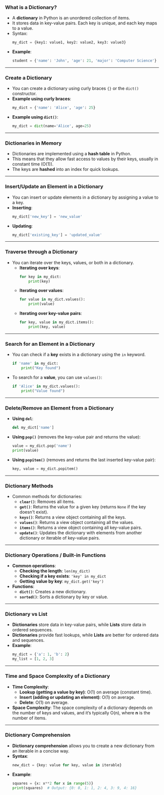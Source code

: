 

### What is a Dictionary?
- A **dictionary** in Python is an unordered collection of items.
- It stores data in key-value pairs. Each key is unique, and each key maps to a value.
- Syntax: 
  ```python
  my_dict = {key1: value1, key2: value2, key3: value3}
  ```
- **Example**:
  ```python
  student = {'name': 'John', 'age': 21, 'major': 'Computer Science'}
  ```

---

### Create a Dictionary
- You can create a dictionary using curly braces `{}` or the `dict()` constructor.
- **Example using curly braces**:
  ```python
  my_dict = {'name': 'Alice', 'age': 25}
  ```
- **Example using `dict()`**:
  ```python
  my_dict = dict(name='Alice', age=25)
  ```

---

### Dictionaries in Memory
- Dictionaries are implemented using a **hash table** in Python.
- This means that they allow fast access to values by their keys, usually in constant time \(O(1)\).
- The keys are **hashed** into an index for quick lookups.

---

### Insert/Update an Element in a Dictionary
- You can insert or update elements in a dictionary by assigning a value to a key.
- **Inserting**:
  ```python
  my_dict['new_key'] = 'new_value'
  ```
- **Updating**:
  ```python
  my_dict['existing_key'] = 'updated_value'
  ```

---

### Traverse through a Dictionary
- You can iterate over the keys, values, or both in a dictionary.
  - **Iterating over keys**:
    ```python
    for key in my_dict:
        print(key)
    ```
  - **Iterating over values**:
    ```python
    for value in my_dict.values():
        print(value)
    ```
  - **Iterating over key-value pairs**:
    ```python
    for key, value in my_dict.items():
        print(key, value)
    ```

---

### Search for an Element in a Dictionary
- You can check if a **key** exists in a dictionary using the `in` keyword.
  ```python
  if 'name' in my_dict:
      print("Key found")
  ```
- To search for a **value**, you can use `values()`:
  ```python
  if 'Alice' in my_dict.values():
      print("Value found")
  ```

---

### Delete/Remove an Element from a Dictionary
- **Using `del`**:
  ```python
  del my_dict['name']
  ```
- **Using `pop()`** (removes the key-value pair and returns the value):
  ```python
  value = my_dict.pop('name')
  print(value)
  ```
- **Using `popitem()`** (removes and returns the last inserted key-value pair):
  ```python
  key, value = my_dict.popitem()
  ```

---

### Dictionary Methods
- Common methods for dictionaries:
  - **`clear()`**: Removes all items.
  - **`get()`**: Returns the value for a given key (returns `None` if the key doesn't exist).
  - **`keys()`**: Returns a view object containing all the keys.
  - **`values()`**: Returns a view object containing all the values.
  - **`items()`**: Returns a view object containing all key-value pairs.
  - **`update()`**: Updates the dictionary with elements from another dictionary or iterable of key-value pairs.

---

### Dictionary Operations / Built-in Functions
- **Common operations**:
  - **Checking the length**: `len(my_dict)`
  - **Checking if a key exists**: `'key' in my_dict`
  - **Getting value by key**: `my_dict.get('key')`
- **Functions**:
  - **`dict()`**: Creates a new dictionary.
  - **`sorted()`**: Sorts a dictionary by key or value.

---

### Dictionary vs List
- **Dictionaries** store data in key-value pairs, while **Lists** store data in ordered sequences.
- **Dictionaries** provide fast lookups, while **Lists** are better for ordered data and sequences.
- **Example**:
  ```python
  my_dict = {'a': 1, 'b': 2}
  my_list = [1, 2, 3]
  ```

---

### Time and Space Complexity of a Dictionary
- **Time Complexity**:
  - **Lookup (getting a value by key)**: O(1) on average (constant time).
  - **Insert (adding or updating an element)**: O(1) on average.
  - **Delete**: O(1) on average.
- **Space Complexity**: The space complexity of a dictionary depends on the number of keys and values, and it’s typically O(n), where **n** is the number of items.

---

### Dictionary Comprehension
- **Dictionary comprehension** allows you to create a new dictionary from an iterable in a concise way.
- **Syntax**:
  ```python
  new_dict = {key: value for key, value in iterable}
  ```
- **Example**:
  ```python
  squares = {x: x**2 for x in range(5)}
  print(squares)  # Output: {0: 0, 1: 1, 2: 4, 3: 9, 4: 16}
  ```
